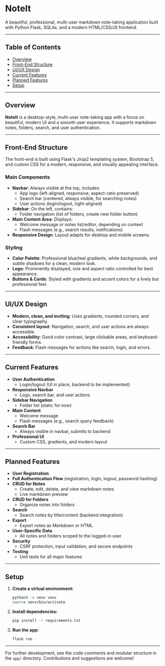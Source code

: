 # NoteIt

A beautiful, professional, multi-user markdown note-taking application built with Python Flask, SQLite, and a modern HTML/CSS/JS frontend.

---

## Table of Contents
- [Overview](#overview)
- [Front-End Structure](#front-end-structure)
- [UI/UX Design](#uiux-design)
- [Current Features](#current-features)
- [Planned Features](#planned-features)
- [Setup](#setup)

---

## Overview
**NoteIt** is a desktop-style, multi-user note-taking app with a focus on beautiful, modern UI and a smooth user experience. It supports markdown notes, folders, search, and user authentication.

---

## Front-End Structure

The front-end is built using Flask's Jinja2 templating system, Bootstrap 5, and custom CSS for a modern, responsive, and visually appealing interface.

### Main Components
- **Navbar**: Always visible at the top, includes:
  - App logo (left-aligned, responsive, aspect-ratio preserved)
  - Search bar (centered, always visible, for searching notes)
  - User actions (login/logout, right-aligned)
- **Sidebar**: On the left, contains:
  - Folder navigation (list of folders, create new folder button)
- **Main Content Area**: Displays:
  - Welcome message or notes list/editor, depending on context
  - Flash messages (e.g., search results, notifications)
- **Responsive Design**: Layout adapts for desktop and mobile screens.

### Styling
- **Color Palette**: Professional blue/teal gradients, white backgrounds, and subtle shadows for a clean, modern look.
- **Logo**: Prominently displayed, size and aspect ratio controlled for best appearance.
- **Buttons & Cards**: Styled with gradients and accent colors for a lively but professional feel.

---

## UI/UX Design
- **Modern, clean, and inviting**: Uses gradients, rounded corners, and clear typography.
- **Consistent layout**: Navigation, search, and user actions are always accessible.
- **Accessibility**: Good color contrast, large clickable areas, and keyboard-friendly forms.
- **Feedback**: Flash messages for actions like search, login, and errors.

---

## Current Features
- **User Authentication**
  - Login/logout (UI in place, backend to be implemented)
- **Responsive Navbar**
  - Logo, search bar, and user actions
- **Sidebar Navigation**
  - Folder list (static for now)
- **Main Content**
  - Welcome message
  - Flash messages (e.g., search query feedback)
- **Search Bar**
  - Always visible in navbar, submits to backend
- **Professional UI**
  - Custom CSS, gradients, and modern layout

---

## Planned Features
- **User Registration**
- **Full Authentication Flow** (registration, login, logout, password hashing)
- **CRUD for Notes**
  - Create, edit, delete, and view markdown notes
  - Live markdown preview
- **CRUD for Folders**
  - Organize notes into folders
- **Search**
  - Search notes by title/content (backend integration)
- **Export**
  - Export notes as Markdown or HTML
- **User-Specific Data**
  - All notes and folders scoped to the logged-in user
- **Security**
  - CSRF protection, input validation, and secure endpoints
- **Testing**
  - Unit tests for all major features

---

## Setup
1. **Create a virtual environment:**
   ```bash
   python3 -m venv venv
   source venv/bin/activate
   ```
2. **Install dependencies:**
   ```bash
   pip install -r requirements.txt
   ```
3. **Run the app:**
   ```bash
   flask run
   ```

---

For further development, see the code comments and modular structure in the `app/` directory. Contributions and suggestions are welcome! 